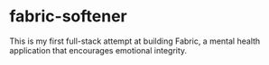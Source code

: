 # fabric-softener
This is my first full-stack attempt at building Fabric, a mental health application that encourages emotional integrity.
